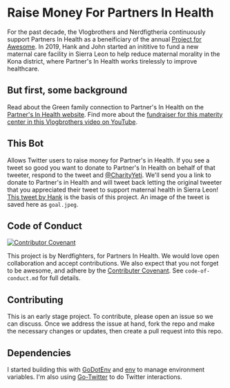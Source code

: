 # Raise Money For Partners In Health

For the past decade, the Vlogbrothers and Nerdfigtheria continuously support Partners In Health as a beneificiary of the annual [Project for Awesome](http://www.projectforawesome.com). In 2019, Hank and John started an inititive to fund a new maternal care facility in Sierra Leon to help reduce maternal morality in the Kona district, where Partner's In Health works tirelessly to improve healthcare.

## But first, some background

Read about the Green family connection to Partner's In Health on the [Partner's In Health website](https://www.pih.org/vlogbrothers-support-maternal-health). Find more about the [fundraiser for this materity center in this Vlogbrothers video on YouTube](https://www.youtube.com/watch?v=DwDjsNFHVhQ).

## This Bot

Allows Twitter users to raise money for Partner's in Health. If you see a tweet so good you want to donate to Partner's In Health on behalf of that tweeter, respond to the tweet and [@CharityYeti](https://twitter.com/charityyeti). We'll send you a link to donate to Partner's in Health and will tweet back letting the original tweeter that you appreciated their tweet to support maternal health in Sierra Leon! [This tweet by Hank](https://twitter.com/hankgreen/status/1186824079120011264) is the basis of this project. An image of the tweet is saved here as `goal.jpeg`.

## Code of Conduct

[![Contributor Covenant](https://img.shields.io/badge/Contributor%20Covenant-v1.4%20adopted-ff69b4.svg)](code-of-conduct.md)

This project is by Nerdfighters, for Partners In Health. We would love open collaboration and accept contributions. We also expect that you not forget to be awesome, and adhere by the [Contributer Covenant](https://www.contributor-covenant.org). See `code-of-conduct.md` for full details.

## Contributing
This is an early stage project. To contribute, please open an issue so we can discuss. Once we address the issue at hand, fork the repo and make the necessary changes or updates, then create a pull request into this repo.

## Dependencies
I started building this with [GoDotEnv](https://github.com/joho/godotenv) and [env](https://github.com/caarlos0/env) to manage environment variables. I'm also using [Go-Twitter](https://github.com/dghubble/go-twitter#authentication) to do Twitter interactions.